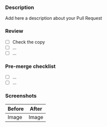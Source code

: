 ### Description

Add here a description about your Pull Request 

### Review 

- [ ] Check the copy
- [ ] ...
- [ ] ...

### Pre-merge checklist 

- [ ] ...
- [ ] ...

### Screenshots

| Before | After |
| ------ | ----- |
| Image  | Image |